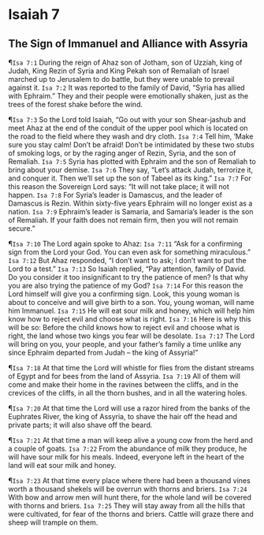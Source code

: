 # Isaiah 7

## The Sign of Immanuel and Alliance with Assyria
¶`Isa 7:1` During the reign of Ahaz son of Jotham, son of Uzziah, king of Judah, King Rezin of Syria and King Pekah son of Remaliah of Israel marched up to Jerusalem to do battle, but they were unable to prevail against it.
`Isa 7:2` It was reported to the family of David, “Syria has allied with Ephraim.” They and their people were emotionally shaken, just as the trees of the forest shake before the wind.

¶`Isa 7:3` So the Lord told Isaiah, “Go out with your son Shear-jashub and meet Ahaz at the end of the conduit of the upper pool which is located on the road to the field where they wash and dry cloth.
`Isa 7:4` Tell him, ‘Make sure you stay calm! Don’t be afraid! Don’t be intimidated by these two stubs of smoking logs, or by the raging anger of Rezin, Syria, and the son of Remaliah.
`Isa 7:5` Syria has plotted with Ephraim and the son of Remaliah to bring about your demise.
`Isa 7:6` They say, “Let’s attack Judah, terrorize it, and conquer it. Then we’ll set up the son of Tabeel as its king.”
`Isa 7:7` For this reason the Sovereign Lord says: “It will not take place; it will not happen.
`Isa 7:8` For Syria’s leader is Damascus, and the leader of Damascus is Rezin. Within sixty-five years Ephraim will no longer exist as a nation.
`Isa 7:9` Ephraim’s leader is Samaria, and Samaria’s leader is the son of Remaliah. If your faith does not remain firm, then you will not remain secure.”

¶`Isa 7:10` The Lord again spoke to Ahaz:
`Isa 7:11` “Ask for a confirming sign from the Lord your God. You can even ask for something miraculous.”
`Isa 7:12` But Ahaz responded, “I don’t want to ask; I don’t want to put the Lord to a test.”
`Isa 7:13` So Isaiah replied, “Pay attention, family of David. Do you consider it too insignificant to try the patience of men? Is that why you are also trying the patience of my God?
`Isa 7:14` For this reason the Lord himself will give you a confirming sign. Look, this young woman is about to conceive and will give birth to a son. You, young woman, will name him Immanuel.
`Isa 7:15` He will eat sour milk and honey, which will help him know how to reject evil and choose what is right.
`Isa 7:16` Here is why this will be so: Before the child knows how to reject evil and choose what is right, the land whose two kings you fear will be desolate.
`Isa 7:17` The Lord will bring on you, your people, and your father’s family a time unlike any since Ephraim departed from Judah – the king of Assyria!”

¶`Isa 7:18` At that time the Lord will whistle for flies from the distant streams of Egypt and for bees from the land of Assyria.
`Isa 7:19` All of them will come and make their home in the ravines between the cliffs, and in the crevices of the cliffs, in all the thorn bushes, and in all the watering holes.

¶`Isa 7:20` At that time the Lord will use a razor hired from the banks of the Euphrates River, the king of Assyria, to shave the hair off the head and private parts; it will also shave off the beard.

¶`Isa 7:21` At that time a man will keep alive a young cow from the herd and a couple of goats.
`Isa 7:22` From the abundance of milk they produce, he will have sour milk for his meals. Indeed, everyone left in the heart of the land will eat sour milk and honey.

¶`Isa 7:23` At that time every place where there had been a thousand vines worth a thousand shekels will be overrun with thorns and briers.
`Isa 7:24` With bow and arrow men will hunt there, for the whole land will be covered with thorns and briers.
`Isa 7:25` They will stay away from all the hills that were cultivated, for fear of the thorns and briers. Cattle will graze there and sheep will trample on them.
